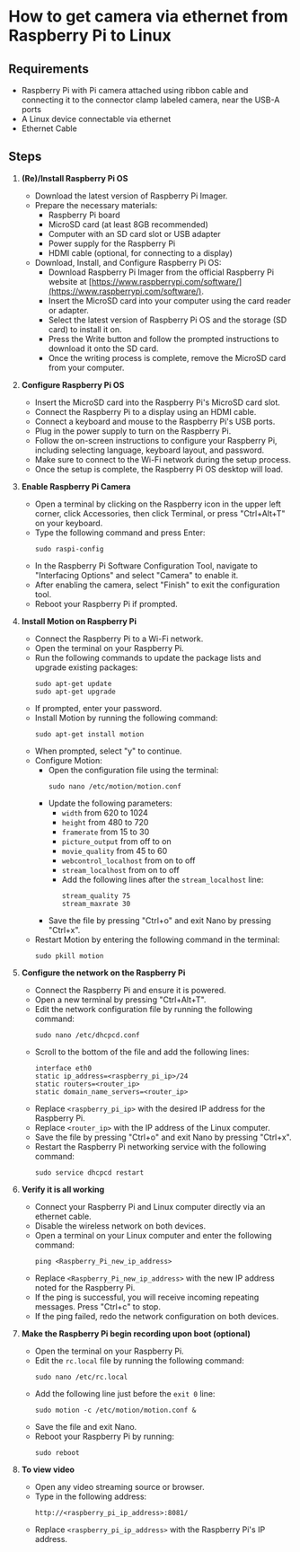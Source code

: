 # How to get camera via ethernet from Raspberry Pi to Linux

## Requirements
- Raspberry Pi with Pi camera attached using ribbon cable and connecting it to the connector clamp labeled camera, near the USB-A ports
- A Linux device connectable via ethernet
- Ethernet Cable

## Steps
1. **(Re)/Install Raspberry Pi OS**
   - Download the latest version of Raspberry Pi Imager.
   - Prepare the necessary materials:
     - Raspberry Pi board
     - MicroSD card (at least 8GB recommended)
     - Computer with an SD card slot or USB adapter
     - Power supply for the Raspberry Pi
     - HDMI cable (optional, for connecting to a display)
   - Download, Install, and Configure Raspberry Pi OS:
     - Download Raspberry Pi Imager from the official Raspberry Pi website at [https://www.raspberrypi.com/software/](https://www.raspberrypi.com/software/).
     - Insert the MicroSD card into your computer using the card reader or adapter.
     - Select the latest version of Raspberry Pi OS and the storage (SD card) to install it on.
     - Press the Write button and follow the prompted instructions to download it onto the SD card.
     - Once the writing process is complete, remove the MicroSD card from your computer.

2. **Configure Raspberry Pi OS**
   - Insert the MicroSD card into the Raspberry Pi's MicroSD card slot.
   - Connect the Raspberry Pi to a display using an HDMI cable.
   - Connect a keyboard and mouse to the Raspberry Pi's USB ports.
   - Plug in the power supply to turn on the Raspberry Pi.
   - Follow the on-screen instructions to configure your Raspberry Pi, including selecting language, keyboard layout, and password.
   - Make sure to connect to the Wi-Fi network during the setup process.
   - Once the setup is complete, the Raspberry Pi OS desktop will load.

3. **Enable Raspberry Pi Camera**
   - Open a terminal by clicking on the Raspberry icon in the upper left corner, click Accessories, then click Terminal, or press "Ctrl+Alt+T" on your keyboard.
   - Type the following command and press Enter:
     ```
     sudo raspi-config
     ```
   - In the Raspberry Pi Software Configuration Tool, navigate to "Interfacing Options" and select "Camera" to enable it.
   - After enabling the camera, select "Finish" to exit the configuration tool.
   - Reboot your Raspberry Pi if prompted.

4. **Install Motion on Raspberry Pi**
   - Connect the Raspberry Pi to a Wi-Fi network.
   - Open the terminal on your Raspberry Pi.
   - Run the following commands to update the package lists and upgrade existing packages:
     ```
     sudo apt-get update
     sudo apt-get upgrade
     ```
   - If prompted, enter your password.
   - Install Motion by running the following command:
     ```
     sudo apt-get install motion
     ```
   - When prompted, select "y" to continue.
   - Configure Motion:
     - Open the configuration file using the terminal:
       ```
       sudo nano /etc/motion/motion.conf
       ```
     - Update the following parameters:
       - `width` from 620 to 1024
       - `height` from 480 to 720
       - `framerate` from 15 to 30
       - `picture_output` from off to on
       - `movie_quality` from 45 to 60
       - `webcontrol_localhost` from on to off
       - `stream_localhost` from on to off
       - Add the following lines after the `stream_localhost` line:
         ```
         stream_quality 75
         stream_maxrate 30
         ```
     - Save the file by pressing "Ctrl+o" and exit Nano by pressing "Ctrl+x".
   - Restart Motion by entering the following command in the terminal:
     ```
     sudo pkill motion
     ```

5. **Configure the network on the Raspberry Pi**
   - Connect the Raspberry Pi and ensure it is powered.
   - Open a new terminal by pressing "Ctrl+Alt+T".
   - Edit the network configuration file by running the following command:
     ```
     sudo nano /etc/dhcpcd.conf
     ```
   - Scroll to the bottom of the file and add the following lines:
     ```
     interface eth0
     static ip_address=<raspberry_pi_ip>/24
     static routers=<router_ip>
     static domain_name_servers=<router_ip>
     ```
   - Replace `<raspberry_pi_ip>` with the desired IP address for the Raspberry Pi.
   - Replace `<router_ip>` with the IP address of the Linux computer.
   - Save the file by pressing "Ctrl+o" and exit Nano by pressing "Ctrl+x".
   - Restart the Raspberry Pi networking service with the following command:
     ```
     sudo service dhcpcd restart
     ```

6. **Verify it is all working**
   - Connect your Raspberry Pi and Linux computer directly via an ethernet cable.
   - Disable the wireless network on both devices.
   - Open a terminal on your Linux computer and enter the following command:
     ```
     ping <Raspberry_Pi_new_ip_address>
     ```
   - Replace `<Raspberry_Pi_new_ip_address>` with the new IP address noted for the Raspberry Pi.
   - If the ping is successful, you will receive incoming repeating messages. Press "Ctrl+c" to stop.
   - If the ping failed, redo the network configuration on both devices.

7. **Make the Raspberry Pi begin recording upon boot (optional)**
   - Open the terminal on your Raspberry Pi.
   - Edit the `rc.local` file by running the following command:
     ```
     sudo nano /etc/rc.local
     ```
   - Add the following line just before the `exit 0` line:
     ```
     sudo motion -c /etc/motion/motion.conf &
     ```
   - Save the file and exit Nano.
   - Reboot your Raspberry Pi by running:
     ```
     sudo reboot
     ```

8. **To view video**
   - Open any video streaming source or browser.
   - Type in the following address:
     ```
     http://<raspberry_pi_ip_address>:8081/
     ```
   - Replace `<raspberry_pi_ip_address>` with the Raspberry Pi's IP address.
